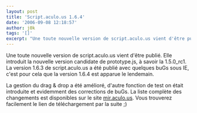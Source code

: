 ```yaml
---
layout: post
title: 'Script.aculo.us 1.6.4'
date: '2006-09-08 12:18:57'
author: j0k
tags: '[]'
excerpt: "Une toute nouvelle version de script.aculo.us vient d'être publié.     \nElle introduit la nouvelle version candidate de prototype.js, à savoir la 1.5.0_rc1.   La version 1.6.3 de script.aculo.us a été publié avec quelques buGs sous IE, c'est pour cela que la version 1.6.4 est apparue le lendemain.  \n  \nLa gestion du drag &amp; drop a été      …"
---
```


Une toute nouvelle version de script.aculo.us vient d'être publié.
Elle introduit la nouvelle version candidate de prototype.js, à savoir la 1.5.0_rc1.   La version 1.6.3 de script.aculo.us a été publié avec quelques buGs sous IE, c'est pour cela que la version 1.6.4 est apparue le lendemain.

La gestion du drag &amp; drop a été amélioré, d'autre fonction de test on était introduite et evidemment des corrections de buGs.   La liste complète des changements est disponibles sur le site [mir.aculo.us](http://mir.aculo.us/articles/2006/09/06/script-aculo-us-1-6-4). Vous trouverez facilement le lien de téléchargement par la suite ;)
